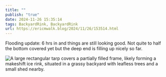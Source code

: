 ```yaml
---
title: ""
publish: "true"
date: 2024-11-26 15:35:14
tags: BackyardRink, BackyardRink
url: https://ericmwalk.blog/2024/11/26/153514.html
---
```


Flooding update: 6 hrs in and things are still looking good. Not quite to half the bottom covered yet but the deep end is filling up nicely so far.

![A large rectangular tarp covers a partially filled frame, likely forming a makeshift ice rink, situated in a grassy backyard with leafless trees and a small shed nearby.](https://ericmwalk.blog/uploads/2024/e201c6b7df.jpeg)
